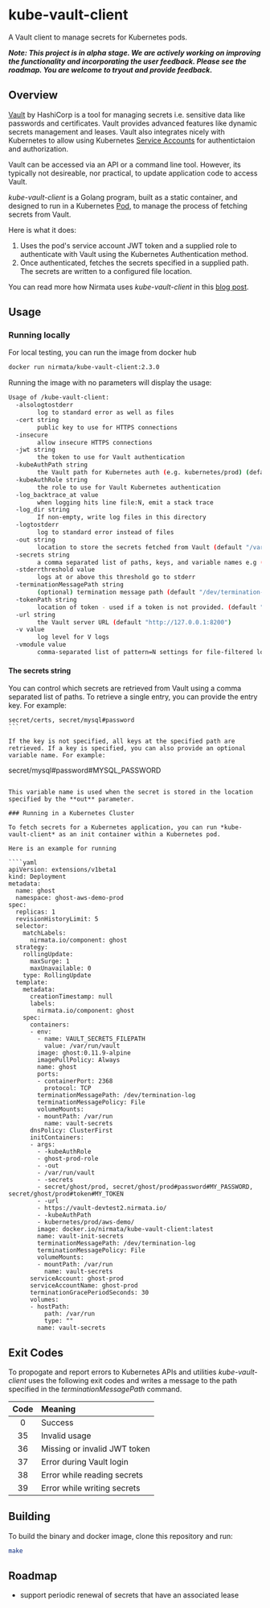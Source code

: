 # kube-vault-client

A Vault client to manage secrets for Kubernetes pods.

***Note: This project is in alpha stage. We are actively working on improving the functionality and incorporating the user feedback. Please see the roadmap. You are welcome to tryout and provide feedback.***

## Overview

[Vault](https://www.vaultproject.io/) by HashiCorp is a tool for managing secrets i.e. sensitive data like passwords and certificates. Vault provides advanced features like dynamic secrets management and leases. 
Vault also integrates nicely with Kubernetes to allow using Kubernetes [Service Accounts](https://kubernetes.io/docs/reference/access-authn-authz/service-accounts-admin/) for authentictaion and authorization. 

Vault can be accessed via an API or a command line tool. However, its typically not desireable, nor 
practical, to update application code to access Vault. 

*kube-vault-client* is a Golang program, built as a static container, and designed to run in a Kubernetes [Pod](https://kubernetes.io/docs/concepts/workloads/pods/pod-overview/), to manage the process of fetching secrets from Vault. 

Here is what it does:
1. Uses the pod's service account JWT token and a supplied role to authenticate with Vault using the Kubernetes Authentication method.
2. Once authenticated, fetches the secrets specified in a supplied path. The secrets are written to a configured file location.

You can read more how Nirmata uses *kube-vault-client* in this [blog post](https://www.nirmata.com/2018/12/19/managing-kubernetes-secrets-with-hashicorp-vault-and-nirmata/).


## Usage

### Running locally

For local testing, you can run the image from docker hub

````bash
docker run nirmata/kube-vault-client:2.3.0
````

Running the image with no parameters will display the usage:

````bash
Usage of /kube-vault-client:
  -alsologtostderr
        log to standard error as well as files
  -cert string
        public key to use for HTTPS connections
  -insecure
        allow insecure HTTPS connections
  -jwt string
        the token to use for Vault authentication
  -kubeAuthPath string
        the Vault path for Kubernetes auth (e.g. kubernetes/prod) (default "kubernetes")
  -kubeAuthRole string
        the role to use for Vault Kubernetes authentication
  -log_backtrace_at value
        when logging hits line file:N, emit a stack trace
  -log_dir string
        If non-empty, write log files in this directory
  -logtostderr
        log to standard error instead of files
  -out string
        location to store the secrets fetched from Vault (default "/var/run/secrets/vault")
  -secrets string
        a comma separated list of paths, keys, and variable names e.g (/secret/s1#k1#name, /secret/s1#k2#name, /secret/s2#k5#name
  -stderrthreshold value
        logs at or above this threshold go to stderr
  -terminationMessagePath string
        (optional) termination message path (default "/dev/termination-log")
  -tokenPath string
        location of token - used if a token is not provided. (default "/var/run/secrets/kubernetes.io/serviceaccount/token")
  -url string
        the Vault server URL (default "http://127.0.0.1:8200")
  -v value
        log level for V logs
  -vmodule value
        comma-separated list of pattern=N settings for file-filtered logging
````

#### The secrets string

You can control which secrets are retrieved from Vault using a comma separated list of paths. To retrieve a single entry, you can provide the entry key. For example:

````
secret/certs, secret/mysql#password
```

If the key is not specified, all keys at the specified path are retrieved. If a key is specified, you can also provide an optional variable name. For example:

````
secret/mysql#password#MYSQL_PASSWORD
```

This variable name is used when the secret is stored in the location specified by the **out** parameter. 

### Running in a Kubernetes Cluster

To fetch secrets for a Kubernetes application, you can run *kube-vault-client* as an init container within a Kubernetes pod.

Here is an example for running 

````yaml
apiVersion: extensions/v1beta1
kind: Deployment
metadata:
  name: ghost
  namespace: ghost-aws-demo-prod
spec:
  replicas: 1
  revisionHistoryLimit: 5
  selector:
    matchLabels:
      nirmata.io/component: ghost
  strategy:
    rollingUpdate:
      maxSurge: 1
      maxUnavailable: 0
    type: RollingUpdate
  template:
    metadata:
      creationTimestamp: null
      labels:
        nirmata.io/component: ghost
    spec:
      containers:
      - env:
        - name: VAULT_SECRETS_FILEPATH
          value: /var/run/vault
        image: ghost:0.11.9-alpine
        imagePullPolicy: Always
        name: ghost
        ports:
        - containerPort: 2368
          protocol: TCP
        terminationMessagePath: /dev/termination-log
        terminationMessagePolicy: File
        volumeMounts:
        - mountPath: /var/run
          name: vault-secrets
      dnsPolicy: ClusterFirst
      initContainers:
      - args:
        - -kubeAuthRole
        - ghost-prod-role
        - -out
        - /var/run/vault
        - -secrets
        - secret/ghost/prod, secret/ghost/prod#password#MY_PASSWORD, secret/ghost/prod#token#MY_TOKEN
        - -url
        - https://vault-devtest2.nirmata.io/
        - -kubeAuthPath
        - kubernetes/prod/aws-demo/
        image: docker.io/nirmata/kube-vault-client:latest
        name: vault-init-secrets
        terminationMessagePath: /dev/termination-log
        terminationMessagePolicy: File
        volumeMounts:
        - mountPath: /var/run
          name: vault-secrets
      serviceAccount: ghost-prod
      serviceAccountName: ghost-prod
      terminationGracePeriodSeconds: 30
      volumes:
      - hostPath:
          path: /var/run
          type: ""
        name: vault-secrets
````

## Exit Codes

To propogate and report errors to Kubernetes APIs and utilities *kube-vault-client* uses the following exit codes and writes a message to the path specified in the *terminationMessagePath* command.

| Code  | Meaning                      |
| :---: | :---                         |
| 0     | Success                      |
| 35    | Invalid usage                |
| 36    | Missing or invalid JWT token |
| 37    | Error during Vault login     |
| 38    | Error while reading secrets  |
| 39    | Error while writing secrets  |


## Building

To build the binary and docker image, clone this repository and run:

````bash
make 
````

## Roadmap

- support periodic renewal of secrets that have an associated lease



